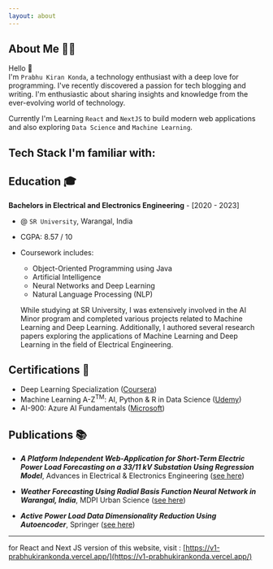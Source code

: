 ```yaml
---
layout: about
---
```


<script>
  import FamiliarTechStack from '$lib/components/site/familiar-tech-stack.svelte'
</script>

## About Me 👨‍💻

Hello <span class="wave">👋</span>  
I'm `Prabhu Kiran Konda`, a technology enthusiast with a deep love for programming. I've recently discovered a passion for tech blogging and writing. I'm enthusiastic about sharing insights and knowledge from the ever-evolving world of technology.

Currently I'm Learning `React` and `NextJS` to build modern web applications and also exploring `Data Science` and `Machine Learning`.

## Tech Stack I'm familiar with:

<FamiliarTechStack />

## Education 🎓

**Bachelors in Electrical and Electronics Engineering** - [2020 - 2023]

- @ `SR University`, Warangal, India
- CGPA: 8.57 / 10
- Coursework includes:

  - Object-Oriented Programming using Java
  - Artificial Intelligence
  - Neural Networks and Deep Learning
  - Natural Language Processing (NLP)

  While studying at SR University, I was extensively involved in the AI Minor program and completed various projects related to Machine Learning and Deep Learning. Additionally, I authored several research papers exploring the applications of Machine Learning and Deep Learning in the field of Electrical Engineering.

## Certifications 🏅

- Deep Learning Specialization ([Coursera](https://www.coursera.org/account/accomplishments/specialization/certificate/DYAT64RBNY2R))
- Machine Learning A-Z<sup>TM</sup>: AI, Python & R in Data Science ([Udemy](https://www.udemy.com/certificate/UC-1da0a923-8fb4-41a7-9166-c13adb00d2ad/))
- AI-900: Azure AI Fundamentals ([Microsoft](https://www.credly.com/badges/46b6842f-597c-4079-a876-fcd6ec7dd653?source=linked_in_profile))

## Publications 📚

- **_A Platform Independent Web-Application for Short-Term Electric Power Load Forecasting on a 33/11 kV Substation Using Regression Model_**, Advances in Electrical & Electronics Engineering ([see here](http://advances.utc.sk/index.php/AEEE/article/view/4561))

- **_Weather Forecasting Using Radial Basis Function Neural Network in Warangal, India_**, MDPI Urban Science ([see here](https://www.mdpi.com/2413-8851/7/3/68))

- **_Active Power Load Data Dimensionality Reduction Using Autoencoder_**, Springer ([see here](https://link.springer.com/chapter/10.1007/978-981-99-2066-2_22))

---

for React and Next JS version of this website, visit : [https://v1-prabhukirankonda.vercel.app/](https://v1-prabhukirankonda.vercel.app/)
